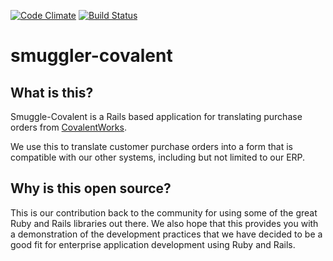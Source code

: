[![Code Climate](https://codeclimate.com/github/westernmilling/smuggler-covalent/badges/gpa.svg)](https://codeclimate.com/github/westernmilling/smuggler-covalent)
[![Build Status](https://travis-ci.org/westernmilling/smuggler-covalent.svg)](https://travis-ci.org/westernmilling/smuggler-covalent)

smuggler-covalent
=================

What is this?
-------------

Smuggle-Covalent is a Rails based application for translating purchase orders from [CovalentWorks](http://www.covalentworks.com/).

We use this to translate customer purchase orders into a form that is compatible with our other systems, including but not limited to our ERP.

Why is this open source?
------------------------

This is our contribution back to the community for using some of the great Ruby and Rails libraries out there. We also hope that this provides you with a demonstration of the development practices that we have decided to be a good fit for enterprise application development using Ruby and Rails.